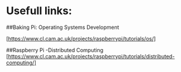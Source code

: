 Usefull links:
==============

##Baking Pi: Operating Systems Development

[https://www.cl.cam.ac.uk/projects/raspberrypi/tutorials/os/]

##Raspberry Pi -Distributed Computing
[https://www.cl.cam.ac.uk/projects/raspberrypi/tutorials/distributed-computing/]
